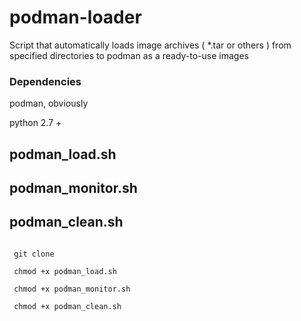 # podman-loader
Script that automatically loads image archives ( *.tar or others ) from specified directories to podman as a ready-to-use images


<h3>Dependencies</h3>
<p>podman, obviously</p>
<p>python 2.7 +</p>




<h2>podman_load.sh</h2>
<h2>podman_monitor.sh</h2>
<h2>podman_clean.sh</h2>

<code>
 git clone<br>
 chmod +x podman_load.sh<br>
 chmod +x podman_monitor.sh<br>
 chmod +x podman_clean.sh<br>
</code>

